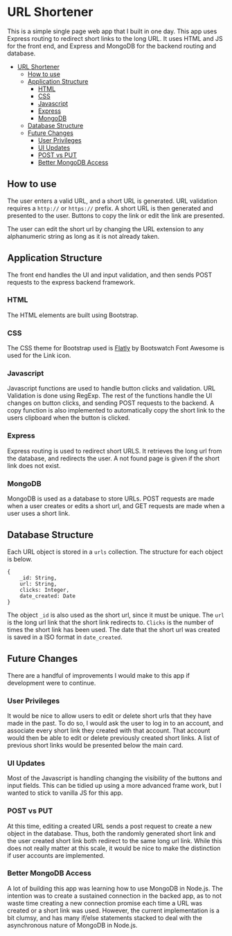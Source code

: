 # URL Shortener

This is a simple single page web app that I built in one day. This app uses Express routing to redirect short links to the long URL. It uses HTML and JS for the front end, and Express and MongoDB for the backend routing and database. 

- [URL Shortener](#url-shortener)
	- [How to use](#how-to-use)
	- [Application Structure](#application-structure)
		- [HTML](#html)
		- [CSS](#css)
		- [Javascript](#javascript)
		- [Express](#express)
		- [MongoDB](#mongodb)
	- [Database Structure](#database-structure)
	- [Future Changes](#future-changes)
		- [User Privileges](#user-privileges)
		- [UI Updates](#ui-updates)
		- [POST vs PUT](#post-vs-put)
		- [Better MongoDB Access](#better-mongodb-access)

## How to use
The user enters a valid URL, and a short URL is generated. URL validation requires a `http://` or `https://` prefix. A short URL is then generated and presented to the user. Buttons to copy the link or edit the link are presented. 

The user can edit the short url by changing the URL extension to any alphanumeric string as long as it is not already taken. 

## Application Structure
The front end handles the UI and input validation, and then sends POST requests to the express backend framework. 

### HTML
The HTML elements are built using Bootstrap. 

### CSS 
The CSS theme for Bootstrap used is [Flatly](https://bootswatch.com/flatly/) by Bootswatch Font Awesome is used for the Link icon. 

### Javascript
Javascript functions are used to handle button clicks and validation. URL Validation is done using RegExp. The rest of the functions handle the UI changes on button clicks, and sending POST requests to the backend. A copy function is also implemented to automatically copy the short link to the users clipboard when the button is clicked. 

### Express
Express routing is used to redirect short URLS. It retrieves the long url from the database, and redirects the user. A not found page is given if the short link does not exist. 

### MongoDB
MongoDB is used as a database to store URLs. POST requests are made when a user creates or edits a short url, and GET requests are made when a user uses a short link. 

## Database Structure
Each URL object is stored in a `urls` collection. The structure for each object is below. 
```
{
	_id: String,
	url: String,
	clicks: Integer,
	date_created: Date
}
```

The object `_id` is also used as the short url, since it must be unique. The `url` is the long url link that the short link redirects to. `Clicks` is the number of times the short link has been used. The date that the short url was created is saved in a ISO format in `date_created`. 

## Future Changes
There are a handful of improvements I would make to this app if development were to continue. 

### User Privileges 
It would be nice to allow users to edit or delete short urls that they have made in the past. To do so, I would ask the user to log in to an account, and associate every short link they created with that account. That account would then be able to edit or delete previously created short links. A list of previous short links would be presented below the main card. 

### UI Updates
Most of the Javascript is handling changing the visibility of the buttons and input fields. This can be tidied up using a more advanced frame work, but I wanted to stick to vanilla JS for this app. 

### POST vs PUT
At this time, editing a created URL sends a post request to create a new object in the database. Thus, both the randomly generated short link and the user created short link both redirect to the same long url link. While this does not really matter at this scale, it would be nice to make the distinction if user accounts are implemented. 

### Better MongoDB Access
A lot of building this app was learning how to use MongoDB in Node.js. The intention was to create a sustained connection in the backed app, as to not waste time creating a new connection promise each time a URL was created or a short link was used. However, the current implementation is a bit clumsy, and has many if/else statements stacked to deal with the asynchronous nature of MongoDB in Node.js. 